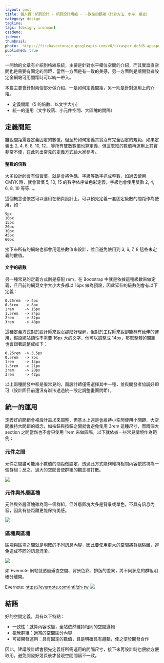 ```yaml
---
layout: post
title: 鐵人賽：網頁設計 - 網頁設計規範 - 一致性的距離（計算方法、水平、垂直）
category: design
tagline:
tags: [design, ironman]
cssdemo:
jsdemo:
thumbnail:
photo:  https://firebasestorage.googleapis.com/v0/b/casper-de5d5.appspot.com/o/images%2Fblog%2F201811%2Fholy%2021.png?alt=media&token=5d539b8f-22d2-437e-9c0e-838c626eb267
published: true
---
```


一開始的文章有介紹到格線系統，主要是針對水平欄位空間的介紹，而其實垂直空間也是需要有固定的間距，當然一方面是有一致的美感，另一方面則是讓開發者設定全網站可用間距時可以統一帶入。

本篇主要會針對兩個部分做介紹，一是如何定義間距，另一則是針對運用上的介紹。

- 定義間距（5 的倍數、以文字大小）
- 統一的運用（文字段落、小元件空間、大區塊的間隔）

## 定義間距
雖說間距需要定義固定的數值，但至於如何定義其實沒有完全固定的規範，如果定義出 2, 4, 6, 8, 10, 12... 等所有雙數數值也算定義，但這麼細的數值再運用上其實非常不便，在此列出常見的定義方式給大家參考。

#### 整數的倍數
大多設計師會有個習慣，就是會將色碼、字級等數字抓成整數，如過去使用 CMYK 時，就會習慣 5, 10, 15 的數字依序做色彩定義，字級也會使用雙數 2, 4, 6, 8, 10 等等...。

這個概念也依然可以運用在網頁設計上，可以預先定義一套固定級數的間距作為使用，如：
```
5px
10px
15px
20px
30px
45px
60px
```

接下來所有的網站也都會用這些數值來設計，並且避免使用到 3, 6, 7, 8 這些未定義的數值。

#### 文字的級數
另一種常見的定義方式則是搭配 rem，在 Bootstrap 中就是依據這種級數來做定義，且目前的網頁文字大小大多都以 16px 做為預設，因此延伸的級數則會有以下定義：
```
0.25rem  -> 4px
0.5rem   -> 8px
1rem     -> 16px
1.5rem   -> 24px
2rem     -> 32px
3rem     -> 48px
```

這種定義方式對於設計師來說沒那麼好理解，但對於工程師來說卻能夠有延伸的運用，假設網站類性不需要 16px 大的文字，他可以調整成 14px，那麼整體的間距也會跟著調整成如下：

```
0.25rem  -> 3.5px
0.5rem   -> 7px
1rem     -> 14px
1.5rem   -> 21px
2rem     -> 28px
3rem     -> 42px
```

以上兩種開發中都是很常見的，而設計師僅需選擇其中一種，並與開發者協調好即可（設計圖目前還沒有辦法透過統一設定調整畫面間距）。

## 統一的運用
定義好的間距會視設計需求來調整，但基本上還是會維持小空間使用小間距、大空間維持大間距的概念，如按鈕與按鈕之間就會避免使用 3rem 這種尺寸，而兩個大 section 之間當然也不會只使用 1rem 來做區隔，以下就依據一些常見情境作為範例：

### 元件之間
元件之間盡可能用小數值的間距做設定，透過此方式能夠維持相關內容依然視為一個群組；反之，過大的空間會使群組的觀念被打散。

![](https://firebasestorage.googleapis.com/v0/b/casper-de5d5.appspot.com/o/images%2Fblog%2F201811%2Fironman19.png?alt=media&token=50782861-f19c-4e24-bf22-6a8c76d2b9f1)


### 元件與外層區塊
元件與外層區塊雖為同一個群組，但外層區塊大多是背景或單色，不具有訊息內容，因此有些距離更能保持美感。

![](https://firebasestorage.googleapis.com/v0/b/casper-de5d5.appspot.com/o/images%2Fblog%2F201811%2Fironman19%20%E2%80%93%201.png?alt=media&token=7f872a96-0fb5-4210-a0cf-a94b172e76ef)


### 區塊與區塊
區塊與區塊之間就是明確的不同訊息內容，因此要使用更大的空間將群組隔離，避免造成不同的訊息混淆。

![](https://firebasestorage.googleapis.com/v0/b/casper-de5d5.appspot.com/o/images%2Fblog%2F201811%2Fironman19%20%E2%80%93%202.png?alt=media&token=1834e679-06f9-4158-8d3c-073e3e2a8569)


如 Evernote 網站就透過垂直空間、背景色彩、排版的差異，將不同訊息的群組明確分離開。

Evernote: https://evernote.com/intl/zh-tw
![](https://firebasestorage.googleapis.com/v0/b/casper-de5d5.appspot.com/o/images%2Fblog%2F201811%2F35BA5E57-3D31-4EFD-8F55-C349285DA8DD.png?alt=media&token=cc284ab8-6d1c-472a-8640-35be3f034bce)

## 結語

好的空間定義，具有以下特點：

- 一致性：就算內容改變，全站依然維持相同的空間邏輯
- 視覺群組：適當的空間區分內容
- 可被開發運用：具有固定的數值，且是明確具有邏輯，使之便於開發合作

因此，建議設計師會預先定義好所需運用的間隔尺寸，接下來再設計時也便於方便取用，避免開發好幾頁後才發現空間間隔不一致。